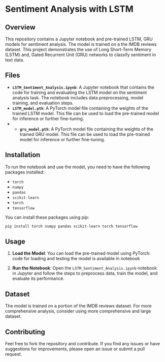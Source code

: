 # Sentiment Analysis with LSTM

## Overview

This repository contains a Jupyter notebook and pre-trained LSTM, GRU models for sentiment analysis. The model is trained on a the IMDB reviews dataset. This project demonstrates the use of Long Short-Term Memory (LSTM) and, Gated Recurrent Unit (GRU) networks to classify sentiment in text data.

## Files

- **`LSTM_Sentiment_Analysis.ipynb`**: A Jupyter notebook that contains the code for training and evaluating the LSTM model on the sentiment analysis task. The notebook includes data preprocessing, model training, and evaluation steps.
- **`LSTM_model.pth`**: A PyTorch model file containing the weights of the trained LSTM model. This file can be used to load the pre-trained model for inference or further fine-tuning.
- - **`gru_model.pth`**: A PyTorch model file containing the weights of the trained GRU model. This file can be used to load the pre-trained model for inference or further fine-tuning.

## Installation

To run the notebook and use the model, you need to have the following packages installed:

- `torch`
- `numpy`
- `pandas`
- `scikit-learn`
- `torch`
- `tensorflow`

You can install these packages using pip:

```bash
pip install torch numpy pandas scikit-learn torch tensorflow
```

## Usage

1. **Load the Model**: You can load the pre-trained model using PyTorch:
   code for loading and testing the model is available in notebook

2. **Run the Notebook**: Open the `LSTM_Sentiment_Analysis.ipynb` notebook in Jupyter and follow the steps to preprocess data, train the model, and evaluate its performance.

## Dataset

The model is trained on a portion of the IMDB reviews dataset. For more comprehensive analysis, consider using more comprehensive and large dataset.

## Contributing

Feel free to fork the repository and contribute. If you find any issues or have suggestions for improvements, please open an issue or submit a pull request.
